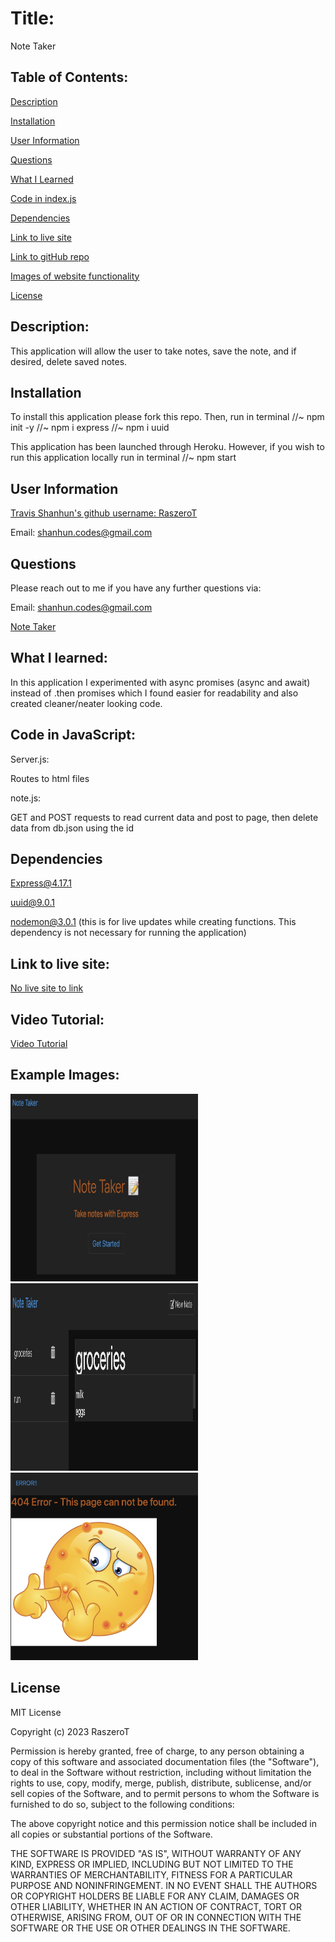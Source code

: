 
# Title:

Note Taker

## Table of Contents:

[Description](#description)

[Installation](#installation)

[User Information](#user-information)

[Questions](#questions)

[What I Learned](#what-i-learned)

[Code in index.js](#code-in-javascript)

[Dependencies](#dependencies)

[Link to live site](#link-to-live-site)

[Link to gitHub repo](#link-to-github-repository)

[Images of website functionality](#images-of-webpage-functionality)

[License](#license)


## Description:

This application will allow the user to take notes, save the note, and if desired, delete saved notes.

## Installation

To install this application please fork this repo. Then, run in terminal //~ npm init -y //~ npm i express //~ npm i uuid

This application has been launched through Heroku. However, if you wish to run this application locally run in terminal //~ npm start

## User Information

<a href='https://github.com/RaszeroT'> Travis Shanhun's github username: RaszeroT</a>

Email: shanhun.codes@gmail.com

## Questions

Please reach out to me if you have any further questions via:

Email: shanhun.codes@gmail.com

<a href='https://github.com/RaszeroT/note-taker'>Note Taker</a>

## What I learned:

In this application I experimented with async promises (async and await) instead of .then promises which I found easier for readability and also created cleaner/neater looking code.

## Code in JavaScript:

Server.js:

Routes to html files

note.js:

GET and POST requests to read current data and post to page, then delete data from db.json using the id

## Dependencies 

Express@4.17.1

uuid@9.0.1

nodemon@3.0.1 (this is for live updates while creating functions. This dependency is not necessary for running the application)

## Link to live site:

<a href="N/A">No live site to link</a>

## Video Tutorial:

<a href='https://drive.google.com/file/d/18Y1h9Pg3y08pBwvyCnB9jSr_9xll0bMP/view'>Video Tutorial</a>

## Example Images:

<img src="./public/assets/images/index.jpeg" width="300" height="300"> 
<img src="./public/assets/images/notes.jpeg" width="300" height="300"> 
<img src="./public/assets/images/error.jpeg" width="300" height="300"> 

## License

MIT License

Copyright (c) 2023 RaszeroT

Permission is hereby granted, free of charge, to any person obtaining a copy
of this software and associated documentation files (the "Software"), to deal
in the Software without restriction, including without limitation the rights
to use, copy, modify, merge, publish, distribute, sublicense, and/or sell
copies of the Software, and to permit persons to whom the Software is
furnished to do so, subject to the following conditions:

The above copyright notice and this permission notice shall be included in all
copies or substantial portions of the Software.

THE SOFTWARE IS PROVIDED "AS IS", WITHOUT WARRANTY OF ANY KIND, EXPRESS OR
IMPLIED, INCLUDING BUT NOT LIMITED TO THE WARRANTIES OF MERCHANTABILITY,
FITNESS FOR A PARTICULAR PURPOSE AND NONINFRINGEMENT. IN NO EVENT SHALL THE
AUTHORS OR COPYRIGHT HOLDERS BE LIABLE FOR ANY CLAIM, DAMAGES OR OTHER
LIABILITY, WHETHER IN AN ACTION OF CONTRACT, TORT OR OTHERWISE, ARISING FROM,
OUT OF OR IN CONNECTION WITH THE SOFTWARE OR THE USE OR OTHER DEALINGS IN THE
SOFTWARE.